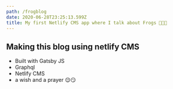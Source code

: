 ```yaml
---
path: /frogblog
date: 2020-06-28T23:25:13.599Z
title: My first Netlify CMS app where I talk about Frogs 🐸🐸🐸
---
```

## Making this blog using netlify CMS

* Built with Gatsby JS
* Graphql
* Netlify CMS
* a wish and a prayer 😌😏